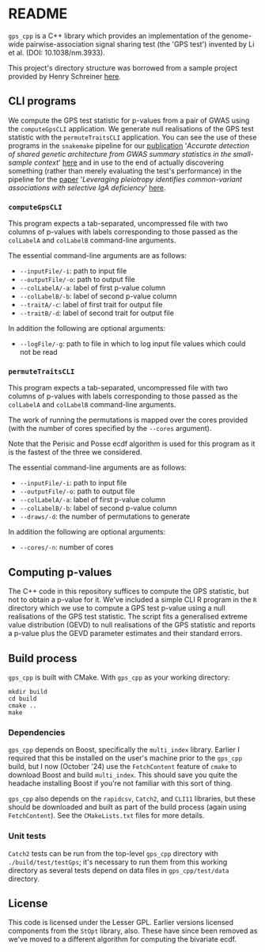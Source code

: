 # README

`gps_cpp` is a C++ library which provides an implementation of the genome-wide pairwise-association signal sharing test (the 'GPS test') invented by Li et al. (DOI: 10.1038/nm.3933).

This project's directory structure was borrowed from a sample project provided by Henry Schreiner [here](https://gitlab.com/CLIUtils/modern-cmake/-/tree/master/examples/extended-project).

## CLI programs

We compute the GPS test statistic for p-values from a pair of GWAS using the `computeGpsCLI` application. We generate null realisations of the GPS test statistic with the `permuteTraitsCLI` application. You can see the use of these programs in the `snakemake` pipeline for our [publication](https://doi.org/10.1371/journal.pgen.1010852) '_Accurate detection of shared genetic architecture from GWAS summary statistics in the small-sample context_' [here](https://github.com/twillis209/gps_paper_pipeline) and in use to the end of actually discovering something (rather than merely evaluating the test's performance) in the pipeline for the [paper](https://doi.org/10.1016/j.clim.2024.110356) '_Leveraging pleiotropy identifies common-variant associations with selective IgA deficiency_' [here](https://github.com/twillis209/igad_paper_pipeline).

### `computeGpsCLI`

This program expects a tab-separated, uncompressed file with two columns of p-values with labels corresponding to those passed as the `colLabelA` and `colLabelB` command-line arguments.

The essential command-line arguments are as follows:
- `--inputFile/-i`: path to input file
- `--outputFile/-o`: path to output file
- `--colLabelA/-a`: label of first p-value column
- `--colLabelB/-b`: label of second p-value column
- `--traitA/-c`: label of first trait for output file
- `--traitB/-d`: label of second trait for output file

In addition the following are optional arguments:
- `--logFile/-g`: path to file in which to log input file values which could not be read

### `permuteTraitsCLI`

This program expects a tab-separated, uncompressed file with two columns of p-values with labels corresponding to those passed as the `colLabelA` and `colLabelB` command-line arguments.

The work of running the permutations is mapped over the cores provided (with the number of cores specified by the `--cores` argument).

Note that the Perisic and Posse ecdf algorithm is used for this program as it is the fastest of the three we considered.

The essential command-line arguments are as follows:
- `--inputFile/-i`: path to input file
- `--outputFile/-o`: path to output file
- `--colLabelA/-a`: label of first p-value column
- `--colLabelB/-b`: label of second p-value column
- `--draws/-d`: the number of permutations to generate

In addition the following are optional arguments:
- `--cores/-n`: number of cores

## Computing p-values

The C++ code in this repository suffices to compute the GPS statistic, but not to obtain a p-value for it. We've included a simple CLI R program in the `R` directory which we use to compute a GPS test p-value using a null realisations of the GPS test statistic. The script fits a generalised extreme value distribution (GEVD) to null realisations of the GPS statistic and reports a p-value plus the GEVD parameter estimates and their standard errors.

## Build process

`gps_cpp` is built with CMake. With `gps_cpp` as your working directory:

```
mkdir build
cd build
cmake ..
make
```

### Dependencies

`gps_cpp` depends on Boost, specifically the `multi_index` library. Earlier I required that this be installed on the user's machine prior to the `gps_cpp` build, but I now (October '24) use the `FetchContent` feature of `cmake` to download Boost and build `multi_index`. This should save you quite the headache installing Boost if you're not familiar with this sort of thing.

`gps_cpp` also depends on the `rapidcsv`, `Catch2`, and `CLI11` libraries, but these should be downloaded and built as part of the build process (again using `FetchContent`). See the `CMakeLists.txt` files for more details.

### Unit tests

`Catch2` tests can be run from the top-level `gps_cpp` directory with `./build/test/testGps`; it's necessary to run them from this working directory as several tests depend on data files in `gps_cpp/test/data` directory.

## License

This code is licensed under the Lesser GPL. Earlier versions licensed components from the `StOpt` library, also. These have since been removed as we've moved to a different algorithm for computing the bivariate ecdf.
